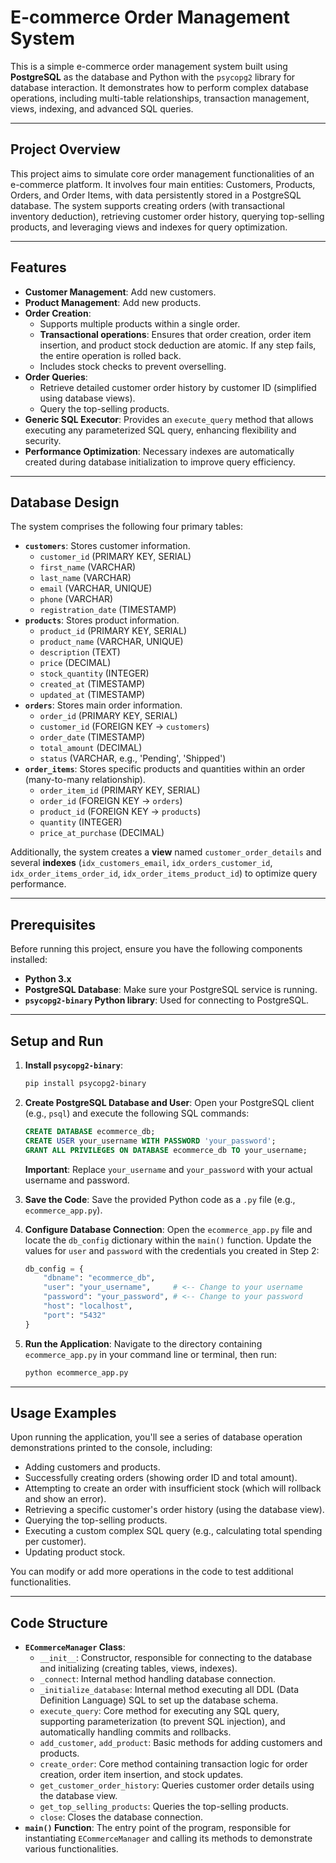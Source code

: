 

# E-commerce Order Management System

This is a simple e-commerce order management system built using **PostgreSQL** as the database and Python with the `psycopg2` library for database interaction. It demonstrates how to perform complex database operations, including multi-table relationships, transaction management, views, indexing, and advanced SQL queries.


-----

## Project Overview

This project aims to simulate core order management functionalities of an e-commerce platform. It involves four main entities: Customers, Products, Orders, and Order Items, with data persistently stored in a PostgreSQL database. The system supports creating orders (with transactional inventory deduction), retrieving customer order history, querying top-selling products, and leveraging views and indexes for query optimization.

-----

## Features

  * **Customer Management**: Add new customers.
  * **Product Management**: Add new products.
  * **Order Creation**:
      * Supports multiple products within a single order.
      * **Transactional operations**: Ensures that order creation, order item insertion, and product stock deduction are atomic. If any step fails, the entire operation is rolled back.
      * Includes stock checks to prevent overselling.
  * **Order Queries**:
      * Retrieve detailed customer order history by customer ID (simplified using database views).
      * Query the top-selling products.
  * **Generic SQL Executor**: Provides an `execute_query` method that allows executing any parameterized SQL query, enhancing flexibility and security.
  * **Performance Optimization**: Necessary indexes are automatically created during database initialization to improve query efficiency.

-----

## Database Design

The system comprises the following four primary tables:

  * **`customers`**: Stores customer information.
      * `customer_id` (PRIMARY KEY, SERIAL)
      * `first_name` (VARCHAR)
      * `last_name` (VARCHAR)
      * `email` (VARCHAR, UNIQUE)
      * `phone` (VARCHAR)
      * `registration_date` (TIMESTAMP)
  * **`products`**: Stores product information.
      * `product_id` (PRIMARY KEY, SERIAL)
      * `product_name` (VARCHAR, UNIQUE)
      * `description` (TEXT)
      * `price` (DECIMAL)
      * `stock_quantity` (INTEGER)
      * `created_at` (TIMESTAMP)
      * `updated_at` (TIMESTAMP)
  * **`orders`**: Stores main order information.
      * `order_id` (PRIMARY KEY, SERIAL)
      * `customer_id` (FOREIGN KEY -\> `customers`)
      * `order_date` (TIMESTAMP)
      * `total_amount` (DECIMAL)
      * `status` (VARCHAR, e.g., 'Pending', 'Shipped')
  * **`order_items`**: Stores specific products and quantities within an order (many-to-many relationship).
      * `order_item_id` (PRIMARY KEY, SERIAL)
      * `order_id` (FOREIGN KEY -\> `orders`)
      * `product_id` (FOREIGN KEY -\> `products`)
      * `quantity` (INTEGER)
      * `price_at_purchase` (DECIMAL)

Additionally, the system creates a **view** named `customer_order_details` and several **indexes** (`idx_customers_email`, `idx_orders_customer_id`, `idx_order_items_order_id`, `idx_order_items_product_id`) to optimize query performance.

-----

## Prerequisites

Before running this project, ensure you have the following components installed:

  * **Python 3.x**
  * **PostgreSQL Database**: Make sure your PostgreSQL service is running.
  * **`psycopg2-binary` Python library**: Used for connecting to PostgreSQL.

-----

## Setup and Run

1.  **Install `psycopg2-binary`**:

    ```bash
    pip install psycopg2-binary
    ```

2.  **Create PostgreSQL Database and User**:
    Open your PostgreSQL client (e.g., `psql`) and execute the following SQL commands:

    ```sql
    CREATE DATABASE ecommerce_db;
    CREATE USER your_username WITH PASSWORD 'your_password';
    GRANT ALL PRIVILEGES ON DATABASE ecommerce_db TO your_username;
    ```

    **Important**: Replace `your_username` and `your_password` with your actual username and password.

3.  **Save the Code**:
    Save the provided Python code as a `.py` file (e.g., `ecommerce_app.py`).

4.  **Configure Database Connection**:
    Open the `ecommerce_app.py` file and locate the `db_config` dictionary within the `main()` function. Update the values for `user` and `password` with the credentials you created in Step 2:

    ```python
    db_config = {
        "dbname": "ecommerce_db",
        "user": "your_username",     # <-- Change to your username
        "password": "your_password", # <-- Change to your password
        "host": "localhost",
        "port": "5432"
    }
    ```

5.  **Run the Application**:
    Navigate to the directory containing `ecommerce_app.py` in your command line or terminal, then run:

    ```bash
    python ecommerce_app.py
    ```

-----

## Usage Examples

Upon running the application, you'll see a series of database operation demonstrations printed to the console, including:

  * Adding customers and products.
  * Successfully creating orders (showing order ID and total amount).
  * Attempting to create an order with insufficient stock (which will rollback and show an error).
  * Retrieving a specific customer's order history (using the database view).
  * Querying the top-selling products.
  * Executing a custom complex SQL query (e.g., calculating total spending per customer).
  * Updating product stock.

You can modify or add more operations in the code to test additional functionalities.

-----

## Code Structure

  * **`ECommerceManager` Class**:
      * `__init__`: Constructor, responsible for connecting to the database and initializing (creating tables, views, indexes).
      * `_connect`: Internal method handling database connection.
      * `_initialize_database`: Internal method executing all DDL (Data Definition Language) SQL to set up the database schema.
      * `execute_query`: Core method for executing any SQL query, supporting parameterization (to prevent SQL injection), and automatically handling commits and rollbacks.
      * `add_customer`, `add_product`: Basic methods for adding customers and products.
      * `create_order`: Core method containing transaction logic for order creation, order item insertion, and stock updates.
      * `get_customer_order_history`: Queries customer order details using the database view.
      * `get_top_selling_products`: Queries the top-selling products.
      * `close`: Closes the database connection.
  * **`main()` Function**: The entry point of the program, responsible for instantiating `ECommerceManager` and calling its methods to demonstrate various functionalities.

